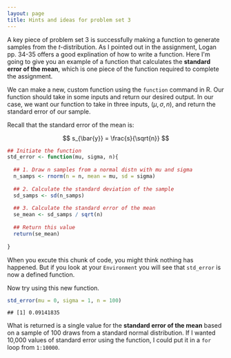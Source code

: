 ```yaml
---
layout: page
title: Hints and ideas for problem set 3
---
```


A key piece of problem set 3 is successfully making a function to generate samples from the *t*-distribution.
As I pointed out in the assignment, Logan pp. 34-35 offers a good explination of how to write a function.
Here I'm going to give you an example of a function that calculates the **standard error of the mean**, which is one piece of the function required to complete the assignment.

We can make a new, custom function using the `function` command in R.
Our function should take in some inputs and return our desired output.
In our case, we want our function to take in three inputs, $(\mu,\sigma,n)$, and return the standard error of our sample.

Recall that the standard error of the mean is:

$$
s_{\bar{y}} = \frac{s}{\sqrt{n}}
$$


```r
## Initiate the function
std_error <- function(mu, sigma, n){
  
  ## 1. Draw n samples from a normal distn with mu and sigma
  n_samps <- rnorm(n = n, mean = mu, sd = sigma)
  
  ## 2. Calculate the standard deviation of the sample
  sd_samps <- sd(n_samps)
  
  ## 3. Calculate the standard error of the mean
  se_mean <- sd_samps / sqrt(n)
  
  ## Return this value
  return(se_mean)
  
}
```

When you excute this chunk of code, you might think nothing has happened.
But if you look at your `Environment` you will see that `std_error` is now a defined function.

Now try using this new function.


```r
std_error(mu = 0, sigma = 1, n = 100)
```

```
## [1] 0.09141835
```

What is returned is a single value for the **standard error of the mean** based on a sample of 100 draws from a standard normal distribution.
If I wanted 10,000 values of standard error using the function, I could put it in a `for` loop from `1:10000`. 
